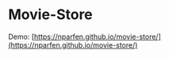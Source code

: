# Movie-Store
Demo: [https://nparfen.github.io/movie-store/](https://nparfen.github.io/movie-store/)
